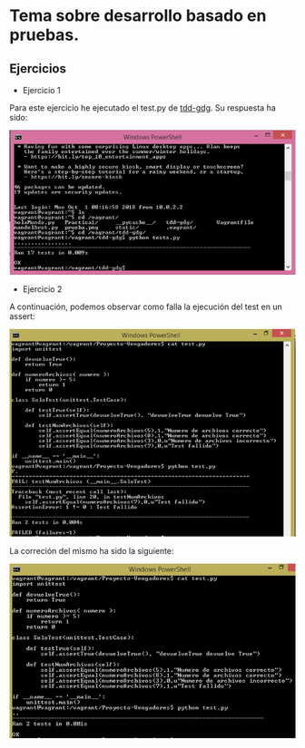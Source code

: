 # Tema sobre desarrollo basado en pruebas.

## Ejercicios

- Ejercicio 1

Para este ejercicio he ejecutado el test.py de 
[tdd-gdg](https://github.com/JJ/tdd-gdg). Su respuesta ha sido:

![Respuesta de la ejecución de test.py](/Capturas/pytest.png)

- Ejercicio 2

A continuación, podemos observar como falla la ejecución del test en un assert:

![Test fallido](/Capturas/failure_test.png)

La correción del mismo ha sido la siguiente:

![Test corregido](/Capturas/test.png)
